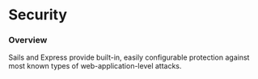 # Security

### Overview

Sails and Express provide built-in, easily configurable protection against most known types of web-application-level attacks.